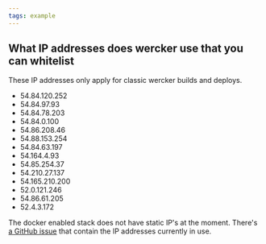 ```yaml
---
tags: example
---
```


## What IP addresses does wercker use that you can whitelist

These IP addresses only apply for classic wercker builds and deploys.

* 54.84.120.252
* 54.84.97.93
* 54.84.78.203
* 54.84.0.100
* 54.86.208.46
* 54.88.153.254
* 54.84.63.197
* 54.164.4.93
* 54.85.254.37
* 54.210.27.137
* 54.165.210.200
* 52.0.121.246
* 54.86.61.205
* 52.4.3.172

The docker enabled stack does not have static IP's at the moment. There's
[a GitHub issue](https://github.com/wercker/support/issues/47) that contain the
IP addresses currently in use.
